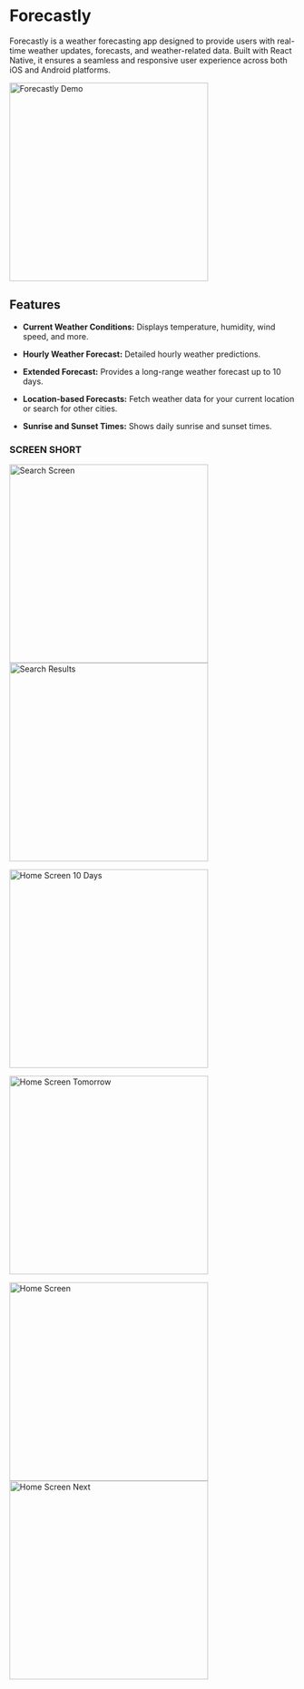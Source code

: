# Forecastly

Forecastly is a weather forecasting app designed to provide users with real-time weather updates, forecasts, and weather-related data. Built with React Native, it ensures a seamless and responsive user experience across both iOS and Android platforms.

<p>
  <img src="https://codebyakshay.com/demo_forecastly/demo.gif" alt="Forecastly Demo" width="350" />
</p>

## Features

- **Current Weather Conditions:** Displays temperature, humidity, wind speed, and more.

- **Hourly Weather Forecast:** Detailed hourly weather predictions.
- **Extended Forecast:** Provides a long-range weather forecast up to 10 days.
- **Location-based Forecasts:** Fetch weather data for your current location or search for other cities.

- **Sunrise and Sunset Times:** Shows daily sunrise and sunset times.

### SCREEN SHORT

<p>
  <img src="https://codebyakshay.com/demo_forecastly/Search.png" alt="Search Screen" width="350" />
  <img src="https://codebyakshay.com/demo_forecastly/Search_result.png" alt="Search Results" width="350" />
</p>

<p>
  <img src="https://codebyakshay.com/demo_forecastly/Home_10Day.png" alt="Home Screen 10 Days" width="350" />
</p>

<p>
  <img src="https://codebyakshay.com/demo_forecastly/Home_nextDay.png" alt="Home Screen Tomorrow" width="350" />
</p>

<p>
  <img src="https://codebyakshay.com/demo_forecastly/Home_1.png" alt="Home Screen" width="350" />
  <img src="https://codebyakshay.com/demo_forecastly/Home_2.png" alt="Home Screen Next" width="350" />
</p>
